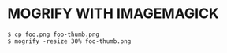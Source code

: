 MOGRIFY WITH IMAGEMAGICK
========================

    $ cp foo.png foo-thumb.png
    $ mogrify -resize 30% foo-thumb.png

